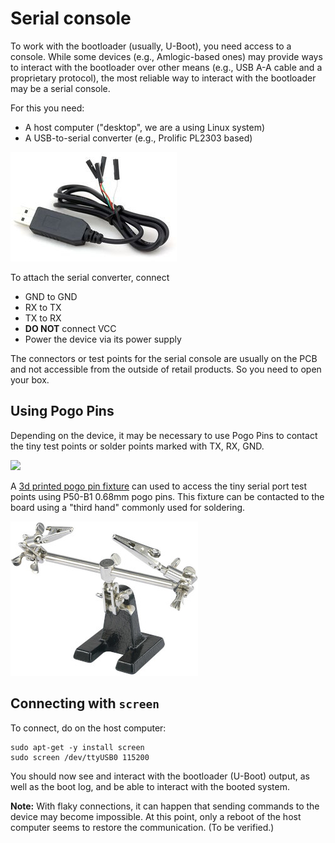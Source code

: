 # Serial console

To work with the bootloader (usually, U-Boot), you need access to a console. While some devices (e.g., Amlogic-based ones) may provide ways to interact with the bootloader over other means (e.g., USB A-A cable and a proprietary protocol), the most reliable way to interact with the bootloader may be a serial console.

For this you need:

* A host computer ("desktop", we are a using Linux system)
* A USB-to-serial converter (e.g.,  Prolific PL2303 based)

![](img/prolific.jpg)

To attach the serial converter, connect

* GND to GND
* RX to TX
* TX to RX
* __DO NOT__ connect VCC
* Power the device via its power supply

The connectors or test points for the serial console are usually on the PCB and not accessible from the outside of retail products. So you need to open your box. 

## Using Pogo Pins

Depending on the device, it may be necessary to use Pogo Pins to contact the tiny test points or solder points marked with TX, RX, GND.

![](img/pogo_housing.png)

A [3d printed pogo pin fixture](https://www.tinkercad.com/things/0eAaa5mslE4-mini-pogo-housing-for-x96-serial-amlogic) can used to access the tiny serial port test points using P50-B1 0.68mm pogo pins. This fixture can be contacted to the board using a "third hand" commonly used for soldering.

![](img/third_hand.jpg)

## Connecting with `screen`

To connect, do on the host computer:

```
sudo apt-get -y install screen
sudo screen /dev/ttyUSB0 115200
```

You should now see and interact with the bootloader (U-Boot) output, as well as the boot log, and be able to interact with the booted system.

__Note:__ With flaky connections, it can happen that sending commands to the device may become impossible. At this point, only a reboot of the host computer seems to restore the communication. (To be verified.)

